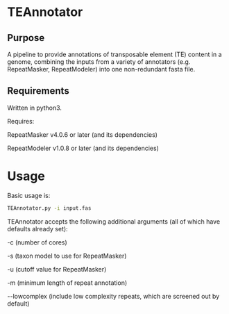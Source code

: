 # TEAnnotator
## Purpose
A pipeline to provide annotations of transposable element (TE) content in a genome, combining the inputs from a variety of annotators (e.g. RepeatMasker, RepeatModeler) into one non-redundant fasta file.
## Requirements
Written in python3.

Requires:

RepeatMasker v4.0.6 or later (and its dependencies)

RepeatModeler v1.0.8 or later (and its dependencies)
# Usage
Basic usage is:
```bash
TEAnnotator.py -i input.fas
```
TEAnnotator accepts the following additional arguments (all of which have defaults already set):

-c (number of cores)

-s (taxon model to use for RepeatMasker)

-u (cutoff value for RepeatMasker)

-m (minimum length of repeat annotation)

--lowcomplex (include low complexity repeats, which are screened out by default) 
